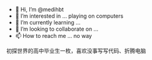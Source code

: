 - 👋 Hi, I’m @medihbt
- 👀 I’m interested in ... playing on computers
- 🌱 I’m currently learning ...
- 💞️ I’m looking to collaborate on ...
- 📫 How to reach me ... no way

<!---
medihbt/medihbt is a ✨ special ✨ repository because its `README.md` (this file) appears on your GitHub profile.
You can click the Preview link to take a look at your changes.
--->

初探世界的高中毕业生一枚，喜欢没事写写代码、折腾电脑

